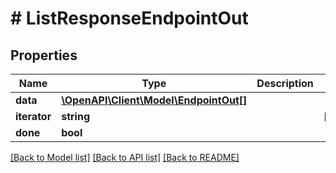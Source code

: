 # # ListResponseEndpointOut

## Properties

Name | Type | Description | Notes
------------ | ------------- | ------------- | -------------
**data** | [**\OpenAPI\Client\Model\EndpointOut[]**](EndpointOut.md) |  |
**iterator** | **string** |  | [optional]
**done** | **bool** |  |

[[Back to Model list]](../../README.md#models) [[Back to API list]](../../README.md#endpoints) [[Back to README]](../../README.md)
